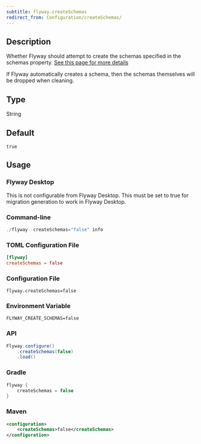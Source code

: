 ```yaml
---
subtitle: flyway.createSchemas
redirect_from: Configuration/createSchemas/
---
```


## Description

Whether Flyway should attempt to create the schemas specified in the schemas property. [See this page for more details](https://documentation.red-gate.com/flyway/flyway-concepts/migrations/flyway-schema-history-table)

If Flyway automatically creates a schema, then the schemas themselves will be dropped when cleaning.

## Type

String

## Default

`true`

## Usage

### Flyway Desktop

This is not configurable from Flyway Desktop.
This must be set to true for migration generation to work in Flyway Desktop.

### Command-line

```powershell
./flyway -createSchemas="false" info
```

### TOML Configuration File

```toml
[flyway]
createSchemas = false
```

### Configuration File

```properties
flyway.createSchemas=false
```

### Environment Variable

```properties
FLYWAY_CREATE_SCHEMAS=false
```

### API

```java
Flyway.configure()
    .createSchemas(false)
    .load()
```

### Gradle

```groovy
flyway {
    createSchemas = false
}
```

### Maven

```xml
<configuration>
    <createSchemas>false</createSchemas>
</configuration>
```
